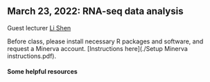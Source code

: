 ## March 23, 2022: RNA-seq data analysis

Guest lecturer [Li Shen](http://labs.neuroscience.mssm.edu/project/shen-lab/)

Before class, please install necessary R packages and software, and request a Minerva account. [Instructions here](./Setup Minerva instructions.pdf).

#### Some helpful resources
